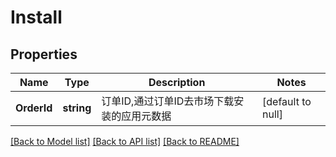 # Install

## Properties
Name | Type | Description | Notes
------------ | ------------- | ------------- | -------------
**OrderId** | **string** | 订单ID,通过订单ID去市场下载安装的应用元数据 | [default to null]

[[Back to Model list]](../README.md#documentation-for-models) [[Back to API list]](../README.md#documentation-for-api-endpoints) [[Back to README]](../README.md)


